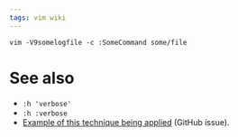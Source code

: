 ```yaml
---
tags: vim wiki
---
```


```
vim -V9somelogfile -c :SomeCommand some/file
```

# See also

-   `:h 'verbose'`
-   `:h :verbose`
-   [Example of this technique being applied](https://github.com/wincent/wincent/issues/15) (GitHub issue).
